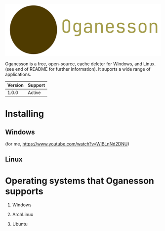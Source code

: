 ![Oganesson Logo](./assets/Oganesson.png)

Oganesson is a free, open-source, cache deleter for Windows, and Linux. (see end of README for further information). It suports a wide range of applications. 

| Version | Support |
|---------|---------|
|  1.0.0  |  Active |

# Installing

## Windows

(for me, https://www.youtube.com/watch?v=WlBLnNd2DNU)

## Linux

# Operating systems that Oganesson supports

1. Windows

2. ArchLinux

3. Ubuntu
